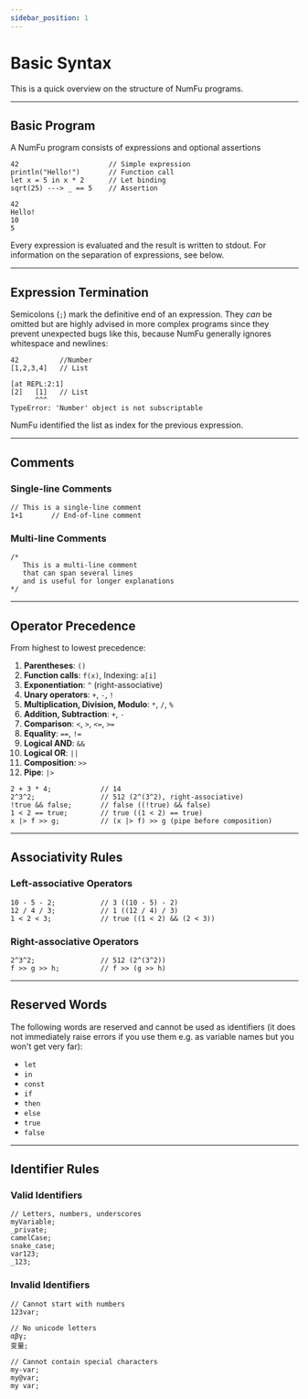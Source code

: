 ```yaml
---
sidebar_position: 1
---
```


# Basic Syntax

This is a quick overview on the structure of NumFu programs.

-----
## Basic Program
 A NumFu program consists of expressions and optional assertions

```numfu
42                      // Simple expression
println("Hello!")       // Function call
let x = 5 in x * 2      // Let binding
sqrt(25) ---> _ == 5    // Assertion
```
```
42
Hello!
10
5
```

Every expression is evaluated and the result is written to stdout. For information on the separation of expressions, see below.

-----
## Expression Termination
Semicolons (`;`) mark the definitive end of an expression. They *can* be omitted but are highly advised in more complex programs since they prevent unexpected bugs like this, because NumFu generally ignores whitespace and newlines:

```numfu
42          //Number
[1,2,3,4]   // List
```
```
[at REPL:2:1]
[2]   [1]   // List
      ^^^
TypeError: 'Number' object is not subscriptable
```
NumFu identified the list as index for the previous expression.

-----
## Comments

### Single-line Comments
```numfu
// This is a single-line comment
1+1       // End-of-line comment
```

### Multi-line Comments
```numfu
/*
   This is a multi-line comment
   that can span several lines
   and is useful for longer explanations
*/
```

-----
## Operator Precedence

From highest to lowest precedence:

1. **Parentheses**: `()`
2. **Function calls**: `f(x)`, Indexing: `a[i]`
3. **Exponentiation**: `^` (right-associative)
4. **Unary operators**: `+`, `-`, `!`
5. **Multiplication, Division, Modulo**: `*`, `/`, `%`
6. **Addition, Subtraction**: `+`, `-`
7. **Comparison**: `<`, `>`, `<=`, `>=`
8. **Equality**: `==`, `!=`
9. **Logical AND**: `&&`
10. **Logical OR**: `||`
11. **Composition**: `>>`
12. **Pipe**: `|>`

```numfu
2 + 3 * 4;            // 14
2^3^2;                // 512 (2^(3^2), right-associative)
!true && false;       // false ((!true) && false)
1 < 2 == true;        // true ((1 < 2) == true)
x |> f >> g;          // (x |> f) >> g (pipe before composition)
```

-----
## Associativity Rules

### Left-associative Operators
```numfu
10 - 5 - 2;           // 3 ((10 - 5) - 2)
12 / 4 / 3;           // 1 ((12 / 4) / 3)
1 < 2 < 3;            // true ((1 < 2) && (2 < 3))
```

### Right-associative Operators
```numfu
2^3^2;                // 512 (2^(3^2))
f >> g >> h;          // f >> (g >> h)
```

-----
## Reserved Words

The following words are reserved and cannot be used as identifiers (it does not immediately raise errors if you use them e.g. as variable names but you won't get very far):

- `let`
- `in`
- `const`
- `if`
- `then`
- `else`
- `true`
- `false`

-----
## Identifier Rules

### Valid Identifiers
```numfu
// Letters, numbers, underscores
myVariable;
_private;
camelCase;
snake_case;
var123;
_123;
```

### Invalid Identifiers
```numfu
// Cannot start with numbers
123var;

// No unicode letters
αβγ;
变量;

// Cannot contain special characters
my-var;
my@var;
my var;
```
